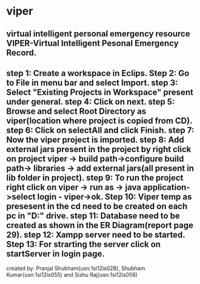 # viper
virtual intelligent personal emergency resource
VIPER-Virtual Intelligent Pesonal Emergency Record.
----------------------------------------------------------------------------------------------------
step 1: Create a workspace in Eclips.
Step 2: Go to File in menu bar and select Import.
step 3: Select "Existing Projects in Workspace" present under general.
step 4: Click on next. 
step 5: Browse and select Root Directory as viper(location where project is copied from CD).
step 6: Click on selectAll and click Finish.
step 7: Now the viper project is imported.
step 8: Add external jars present in the project by right click on project viper -> build path->configure build path-> 	libraries -> add external jars(all present in lib folder in project).
step 9: To run the project right click on viper -> run as -> java application->select login - viper->ok.
Step 10: Viper temp as presesent in the cd need to be created on each pc in "D:" drive.
step 11: Database need to be created as shown in the ER Diagram(report page 29).
step 12: Xampp server need to be started.
Step 13: For strarting the server click on startServer in login page.
--------------------------------------------------------------------------------------------------

created by: Pranjal Shubham(usn:1si12is028), Shubham Kumar(usn:1si12is055) and Sishu Raj(usn:1si12is058)
